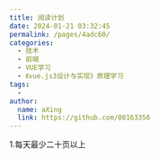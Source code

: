```yaml
---
title: 阅读计划
date: 2024-01-21 03:32:45
permalink: /pages/4adc60/
categories:
  - 技术
  - 前端
  - VUE学习
  - 《vue.js3设计与实现》原理学习
tags:
  - 
author: 
  name: aXing
  link: https://github.com/08163356
---
```

1.每天最少二十页以上

